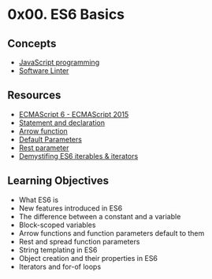 # 0x00. ES6 Basics
## Concepts
* [JavaScript programming](https://intranet.alxswe.com/concepts/852)
* [Software Linter](https://intranet.alxswe.com/concepts/542)
## Resources
* [ECMAScript 6 - ECMAScript 2015](https://intranet.alxswe.com/rltoken/HRvh-7X2k2JmPu2XMuvlnQ)
* [Statement and declaration](https://intranet.alxswe.com/rltoken/bu6OK8Wbzzxr04Si-qup-w)
* [Arrow function](https://intranet.alxswe.com/rltoken/kn70en_i7XsVl9PUhAK1fQ)
* [Default Parameters](https://intranet.alxswe.com/rltoken/e1-hBHivLFWOip87Lc4Jfw)
* [Rest parameter](https://intranet.alxswe.com/rltoken/TB_tbhDM8tPkVIS4_Tw_rw)
* [Demystifing ES6 iterables & iterators](https://intranet.alxswe.com/rltoken/MyAmrYqmTSHF66QmE5D8bA)
## Learning Objectives
* What ES6 is
* New features introduced in ES6
* The difference between a constant and a variable
* Block-scoped variables
* Arrow functions and function parameters default to them
* Rest and spread function parameters
* String templating in ES6
* Object creation and their properties in ES6
* Iterators and for-of loops
